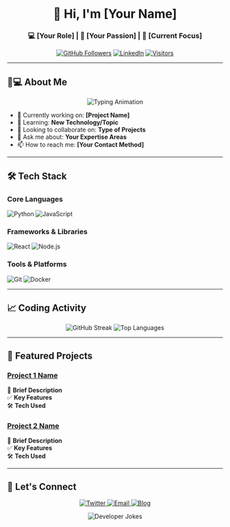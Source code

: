 <!-- Dynamic Header with Badges -->
<div align="center">
  <h1 align="center">👋 Hi, I'm [Your Name]</h1>
  <h3 align="center">💻 [Your Role] | 🚀 [Your Passion] | 🌱 [Current Focus]</h3>
  
  <!-- Interactive Badges -->
  [![GitHub Followers](https://img.shields.io/github/followers/{username}?style=social)](https://github.com/{username})
  [![LinkedIn](https://img.shields.io/badge/-Connect-blue?logo=linkedin)]({LINKEDIN_URL})
  [![Visitors](https://komarev.com/ghpvc/?username={username}&label=Profile+Views&color=blueviolet)](https://github.com/{username})
</div>

---

<!-- About Section with Visual Elements -->
## 🧑💻 About Me
<p align="center">
  <img src="https://readme-typing-svg.demolab.com?font=Fira+Code&pause=1000&color=58A6FF&center=true&vCenter=true&width=435&lines=Passionate+Developer;Open+Source+Contributor;Tech+Enthusiast" alt="Typing Animation" />
</p>

- 🔭 Currently working on: **[Project Name]**
- 🌱 Learning: **New Technology/Topic**
- 👯 Looking to collaborate on: **Type of Projects**
- 💬 Ask me about: **Your Expertise Areas**
- 📫 How to reach me: **[Your Contact Method]**

---

<!-- Tech Stack with Organized Categories -->
## 🛠️ Tech Stack
### **Core Languages**
![Python](https://img.shields.io/badge/-Python-3776AB?logo=python&logoColor=white)
![JavaScript](https://img.shields.io/badge/-JavaScript-F7DF1E?logo=javascript&logoColor=black)

### **Frameworks & Libraries**
![React](https://img.shields.io/badge/-React-61DAFB?logo=react&logoColor=white)
![Node.js](https://img.shields.io/badge/-Node.js-339933?logo=node.js&logoColor=white)

### **Tools & Platforms**
![Git](https://img.shields.io/badge/-Git-F05032?logo=git&logoColor=white)
![Docker](https://img.shields.io/badge/-Docker-2496ED?logo=docker&logoColor=white)

---

<!-- GitHub Stats with Visual Insights -->
## 📈 Coding Activity
<div align="center">
  
  <!-- Streak Stats -->
  <img src="https://github-readme-streak-stats.herokuapp.com/?user={username}&theme=dark&hide_border=true" alt="GitHub Streak" />
  
  <!-- Language Distribution -->
  <img src="https://github-readme-stats.vercel.app/api/top-langs/?username={username}&layout=compact&theme=dark&hide_border=true" alt="Top Languages" />
  
</div>

---

<!-- Project Showcase -->
## 🚀 Featured Projects
### [Project 1 Name](PROJECT_URL)
📌 **Brief Description**  
✅ **Key Features**  
🛠️ **Tech Used**  

### [Project 2 Name](PROJECT_URL)
📌 **Brief Description**  
✅ **Key Features**  
🛠️ **Tech Used**  

---

<!-- Contact Section with Actionable Buttons -->
## 🤝 Let's Connect
<p align="center">
  <a href="{TWITTER_URL}">
    <img src="https://img.shields.io/badge/Twitter-1DA1F2?logo=twitter&logoColor=white" alt="Twitter" />
  </a>
  <a href="mailto:{YOUR_EMAIL}">
    <img src="https://img.shields.io/badge/Email-EA4335?logo=gmail&logoColor=white" alt="Email" />
  </a>
  <a href="{BLOG_URL}">
    <img src="https://img.shields.io/badge/Blog-FF5722?logo=blogger&logoColor=white" alt="Blog" />
  </a>
</p>

<!-- Fun Element -->
<div align="center">
  <img src="https://readme-jokes.vercel.app/api?theme=dark" alt="Developer Jokes" />
</div>
